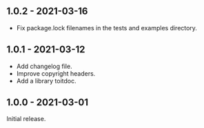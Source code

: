 ## 1.0.2 - 2021-03-16
* Fix package.lock filenames in the tests and examples directory.

## 1.0.1 - 2021-03-12
* Add changelog file.
* Improve copyright headers.
* Add a library toitdoc.

## 1.0.0 - 2021-03-01
Initial release.
